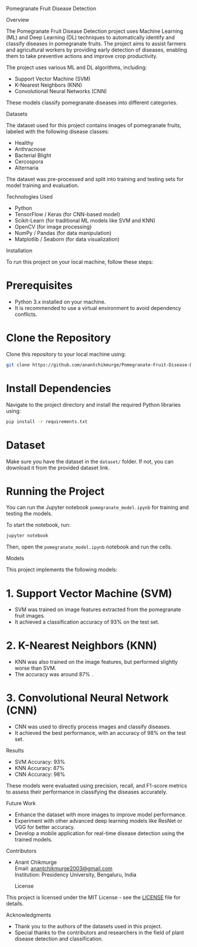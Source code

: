 Pomegranate Fruit Disease Detection

  Overview

The  Pomegranate Fruit Disease Detection  project uses Machine Learning (ML) and Deep Learning (DL) techniques to automatically identify and classify diseases in pomegranate fruits. The project aims to assist farmers and agricultural workers by providing early detection of diseases, enabling them to take preventive actions and improve crop productivity.

The project uses various ML and DL algorithms, including:

-  Support Vector Machine (SVM) 
-  K-Nearest Neighbors (KNN) 
-  Convolutional Neural Networks (CNN) 

These models classify pomegranate diseases into different categories.

  Datasets

The dataset used for this project contains images of pomegranate fruits, labeled with the following disease classes:

-  Healthy 
-  Anthracnose 
-  Bacterial Blight 
-  Cercospora 
-  Alternaria 

The dataset was pre-processed and split into training and testing sets for model training and evaluation.

  Technologies Used

-  Python 
-  TensorFlow / Keras  (for CNN-based model)
-  Scikit-Learn  (for traditional ML models like SVM and KNN)
-  OpenCV  (for image processing)
-  NumPy / Pandas  (for data manipulation)
-  Matplotlib / Seaborn  (for data visualization)




  Installation

To run this project on your local machine, follow these steps:

 # Prerequisites

-  Python 3.x  installed on your machine.
- It is recommended to use a virtual environment to avoid dependency conflicts.

 # Clone the Repository

Clone this repository to your local machine using:

```bash
git clone https://github.com/anantchikmurge/Pomegranate-Fruit-Disease-Detection.git
```

 # Install Dependencies

Navigate to the project directory and install the required Python libraries using:

```bash
pip install -r requirements.txt
```

 # Dataset

Make sure you have the dataset in the `dataset/` folder. If not, you can download it from the provided dataset link.

 # Running the Project

You can run the Jupyter notebook `pomegranate_model.ipynb` for training and testing the models.

To start the notebook, run:

```bash
jupyter notebook
```

Then, open the `pomegranate_model.ipynb` notebook and run the cells.

  Models

This project implements the following models:

 # 1.  Support Vector Machine (SVM) 
   - SVM was trained on image features extracted from the pomegranate fruit images.
   - It achieved a classification accuracy of  93%  on the test set.

 # 2.  K-Nearest Neighbors (KNN) 
   - KNN was also trained on the image features, but performed slightly worse than SVM.
   - The accuracy was around  87% .

 # 3.  Convolutional Neural Network (CNN) 
   - CNN was used to directly process images and classify diseases.
   - It achieved the best performance, with an accuracy of  98%  on the test set.

  Results

-  SVM Accuracy:  93%
-  KNN Accuracy:  87%
-  CNN Accuracy:  98%

These models were evaluated using precision, recall, and F1-score metrics to assess their performance in classifying the diseases accurately.

  Future Work

- Enhance the dataset with more images to improve model performance.
- Experiment with other advanced deep learning models like  ResNet  or  VGG  for better accuracy.
- Develop a mobile application for real-time disease detection using the trained models.

Contributors 

- Anant Chikmurge  
  Email: anantchikmurge2003@gmail.com  
  Institution: Presidency University, Bengaluru, India  


  License

This project is licensed under the MIT License - see the [LICENSE](LICENSE) file for details.

  Acknowledgments

- Thank you to the authors of the datasets used in this project.
- Special thanks to the contributors and researchers in the field of plant disease detection and classification.
